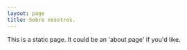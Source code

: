 ```yaml
---
layout: page
title: Sobre nosotros.
---
```


This is a static page. It could be an 'about page' if you'd like.
